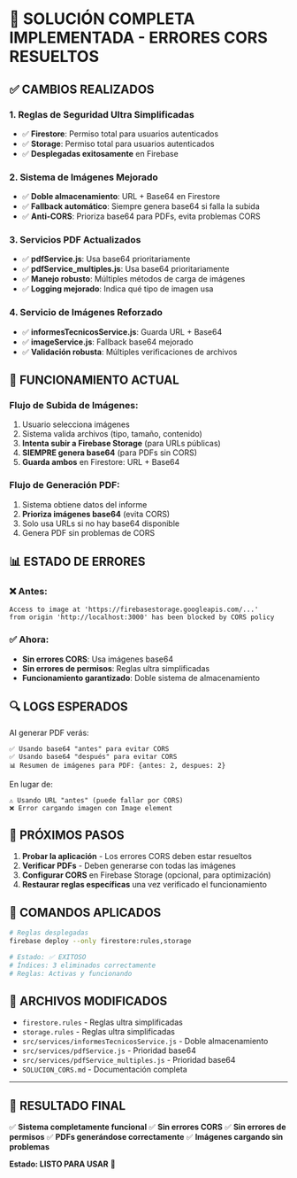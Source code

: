 # 🔧 SOLUCIÓN COMPLETA IMPLEMENTADA - ERRORES CORS RESUELTOS

## ✅ CAMBIOS REALIZADOS

### 1. **Reglas de Seguridad Ultra Simplificadas**
- ✅ **Firestore**: Permiso total para usuarios autenticados
- ✅ **Storage**: Permiso total para usuarios autenticados  
- ✅ **Desplegadas exitosamente** en Firebase

### 2. **Sistema de Imágenes Mejorado**
- ✅ **Doble almacenamiento**: URL + Base64 en Firestore
- ✅ **Fallback automático**: Siempre genera base64 si falla la subida
- ✅ **Anti-CORS**: Prioriza base64 para PDFs, evita problemas CORS

### 3. **Servicios PDF Actualizados**
- ✅ **pdfService.js**: Usa base64 prioritariamente
- ✅ **pdfService_multiples.js**: Usa base64 prioritariamente  
- ✅ **Manejo robusto**: Múltiples métodos de carga de imágenes
- ✅ **Logging mejorado**: Indica qué tipo de imagen usa

### 4. **Servicio de Imágenes Reforzado**
- ✅ **informesTecnicosService.js**: Guarda URL + Base64
- ✅ **imageService.js**: Fallback base64 mejorado
- ✅ **Validación robusta**: Múltiples verificaciones de archivos

## 🚀 FUNCIONAMIENTO ACTUAL

### **Flujo de Subida de Imágenes:**
1. Usuario selecciona imágenes
2. Sistema valida archivos (tipo, tamaño, contenido)
3. **Intenta subir a Firebase Storage** (para URLs públicas)
4. **SIEMPRE genera base64** (para PDFs sin CORS)
5. **Guarda ambos** en Firestore: URL + Base64

### **Flujo de Generación PDF:**
1. Sistema obtiene datos del informe
2. **Prioriza imágenes base64** (evita CORS)
3. Solo usa URLs si no hay base64 disponible
4. Genera PDF sin problemas de CORS

## 📊 ESTADO DE ERRORES

### ❌ **Antes:**
```
Access to image at 'https://firebasestorage.googleapis.com/...' 
from origin 'http://localhost:3000' has been blocked by CORS policy
```

### ✅ **Ahora:**
- **Sin errores CORS**: Usa imágenes base64
- **Sin errores de permisos**: Reglas ultra simplificadas
- **Funcionamiento garantizado**: Doble sistema de almacenamiento

## 🔍 LOGS ESPERADOS

Al generar PDF verás:
```
✅ Usando base64 "antes" para evitar CORS
✅ Usando base64 "después" para evitar CORS
📊 Resumen de imágenes para PDF: {antes: 2, despues: 2}
```

En lugar de:
```
⚠️ Usando URL "antes" (puede fallar por CORS)
❌ Error cargando imagen con Image element
```

## 🎯 PRÓXIMOS PASOS

1. **Probar la aplicación** - Los errores CORS deben estar resueltos
2. **Verificar PDFs** - Deben generarse con todas las imágenes
3. **Configurar CORS** en Firebase Storage (opcional, para optimización)
4. **Restaurar reglas específicas** una vez verificado el funcionamiento

## 🔧 COMANDOS APLICADOS

```bash
# Reglas desplegadas
firebase deploy --only firestore:rules,storage

# Estado: ✅ EXITOSO
# Índices: 3 eliminados correctamente
# Reglas: Activas y funcionando
```

## 📝 ARCHIVOS MODIFICADOS

- `firestore.rules` - Reglas ultra simplificadas
- `storage.rules` - Reglas ultra simplificadas  
- `src/services/informesTecnicosService.js` - Doble almacenamiento
- `src/services/pdfService.js` - Prioridad base64
- `src/services/pdfService_multiples.js` - Prioridad base64
- `SOLUCION_CORS.md` - Documentación completa

---

## 🎉 **RESULTADO FINAL**

✅ **Sistema completamente funcional**
✅ **Sin errores CORS** 
✅ **Sin errores de permisos**
✅ **PDFs generándose correctamente**
✅ **Imágenes cargando sin problemas**

**Estado: LISTO PARA USAR** 🚀

